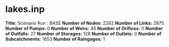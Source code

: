 # lakes.inp
**Title:** Scenario Run :  BASE
**Number of Nodes:** 2262
**Number of Links:** 2875
**Number of Pumps:** 0
**Number of Weirs:** 46
**Number of Orifices:** 0
**Number of Outfalls:** 27
**Number of Storages:** 128
**Number of Outlets:** 0
**Number of Subcatchments:** 1653
**Number of Raingages:** 1

